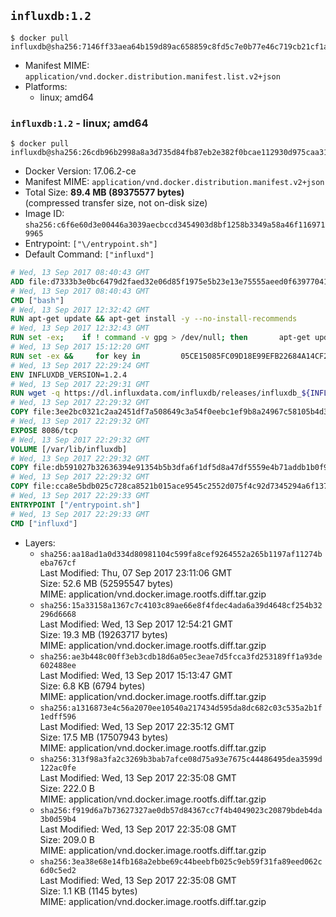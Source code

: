 ## `influxdb:1.2`

```console
$ docker pull influxdb@sha256:7146ff33aea64b159d89ac658859c8fd5c7e0b77e46c719cb21cf1a2c35da6ef
```

-	Manifest MIME: `application/vnd.docker.distribution.manifest.list.v2+json`
-	Platforms:
	-	linux; amd64

### `influxdb:1.2` - linux; amd64

```console
$ docker pull influxdb@sha256:26cdb96b2998a8a3d735d84fb87eb2e382f0bcae112930d975caa311f490aeb8
```

-	Docker Version: 17.06.2-ce
-	Manifest MIME: `application/vnd.docker.distribution.manifest.v2+json`
-	Total Size: **89.4 MB (89375577 bytes)**  
	(compressed transfer size, not on-disk size)
-	Image ID: `sha256:c6f6e60d3e00446a3039aecbccd3454903d8bf1258b3349a58a46f1169719965`
-	Entrypoint: `["\/entrypoint.sh"]`
-	Default Command: `["influxd"]`

```dockerfile
# Wed, 13 Sep 2017 08:40:43 GMT
ADD file:d7333b3e0bc6479d2faed32e06d85f1975e5b23e13e75555aeed0f639770413b in / 
# Wed, 13 Sep 2017 08:40:43 GMT
CMD ["bash"]
# Wed, 13 Sep 2017 12:32:42 GMT
RUN apt-get update && apt-get install -y --no-install-recommends 		ca-certificates 		curl 		wget 	&& rm -rf /var/lib/apt/lists/*
# Wed, 13 Sep 2017 12:32:43 GMT
RUN set -ex; 	if ! command -v gpg > /dev/null; then 		apt-get update; 		apt-get install -y --no-install-recommends 			gnupg2 			dirmngr 		; 		rm -rf /var/lib/apt/lists/*; 	fi
# Wed, 13 Sep 2017 15:12:20 GMT
RUN set -ex &&     for key in         05CE15085FC09D18E99EFB22684A14CF2582E0C5 ;     do         gpg --keyserver ha.pool.sks-keyservers.net --recv-keys "$key" ||         gpg --keyserver pgp.mit.edu --recv-keys "$key" ||         gpg --keyserver keyserver.pgp.com --recv-keys "$key" ;     done
# Wed, 13 Sep 2017 22:29:24 GMT
ENV INFLUXDB_VERSION=1.2.4
# Wed, 13 Sep 2017 22:29:31 GMT
RUN wget -q https://dl.influxdata.com/influxdb/releases/influxdb_${INFLUXDB_VERSION}_amd64.deb.asc &&     wget -q https://dl.influxdata.com/influxdb/releases/influxdb_${INFLUXDB_VERSION}_amd64.deb &&     gpg --batch --verify influxdb_${INFLUXDB_VERSION}_amd64.deb.asc influxdb_${INFLUXDB_VERSION}_amd64.deb &&     dpkg -i influxdb_${INFLUXDB_VERSION}_amd64.deb &&     rm -f influxdb_${INFLUXDB_VERSION}_amd64.deb*
# Wed, 13 Sep 2017 22:29:32 GMT
COPY file:3ee2bc0321c2aa2451df7a508649c3a54f0eebc1ef9b8a24967c58105b4d3160 in /etc/influxdb/influxdb.conf 
# Wed, 13 Sep 2017 22:29:32 GMT
EXPOSE 8086/tcp
# Wed, 13 Sep 2017 22:29:32 GMT
VOLUME [/var/lib/influxdb]
# Wed, 13 Sep 2017 22:29:32 GMT
COPY file:db591027b32636394e91354b5b3dfa6f1df5d8a47df5559e4b71addb1b0f9d0d in /entrypoint.sh 
# Wed, 13 Sep 2017 22:29:32 GMT
COPY file:cca8e5bdb025c728ca8521b015ace9545c2552d075f4c92d7345294a6f1371c2 in /init-influxdb.sh 
# Wed, 13 Sep 2017 22:29:33 GMT
ENTRYPOINT ["/entrypoint.sh"]
# Wed, 13 Sep 2017 22:29:33 GMT
CMD ["influxd"]
```

-	Layers:
	-	`sha256:aa18ad1a0d334d80981104c599fa8cef9264552a265b1197af11274beba767cf`  
		Last Modified: Thu, 07 Sep 2017 23:11:06 GMT  
		Size: 52.6 MB (52595547 bytes)  
		MIME: application/vnd.docker.image.rootfs.diff.tar.gzip
	-	`sha256:15a33158a1367c7c4103c89ae66e8f4fdec4ada6a39d4648cf254b32296d6668`  
		Last Modified: Wed, 13 Sep 2017 12:54:21 GMT  
		Size: 19.3 MB (19263717 bytes)  
		MIME: application/vnd.docker.image.rootfs.diff.tar.gzip
	-	`sha256:ae3b448c00ff3eb3cdb18d6a05ec3eae7d5fcca3fd253189ff1a93de602488ee`  
		Last Modified: Wed, 13 Sep 2017 15:13:47 GMT  
		Size: 6.8 KB (6794 bytes)  
		MIME: application/vnd.docker.image.rootfs.diff.tar.gzip
	-	`sha256:a1316873e4c56a2070ee10540a217434d595da8dc682c03c535a2b1f1edff596`  
		Last Modified: Wed, 13 Sep 2017 22:35:12 GMT  
		Size: 17.5 MB (17507943 bytes)  
		MIME: application/vnd.docker.image.rootfs.diff.tar.gzip
	-	`sha256:313f98a3fa2c3269b3bab7afce08d75a93e7675c44486495dea3599d122ac0fe`  
		Last Modified: Wed, 13 Sep 2017 22:35:08 GMT  
		Size: 222.0 B  
		MIME: application/vnd.docker.image.rootfs.diff.tar.gzip
	-	`sha256:f919d6a7b73627327ae0db57d84367cc7f4b4049023c20879bdeb4da3b0d59b4`  
		Last Modified: Wed, 13 Sep 2017 22:35:08 GMT  
		Size: 209.0 B  
		MIME: application/vnd.docker.image.rootfs.diff.tar.gzip
	-	`sha256:3ea38e68e14fb168a2ebbe69c44beebfb025c9eb59f31fa89eed062c6d0c5ed2`  
		Last Modified: Wed, 13 Sep 2017 22:35:08 GMT  
		Size: 1.1 KB (1145 bytes)  
		MIME: application/vnd.docker.image.rootfs.diff.tar.gzip
